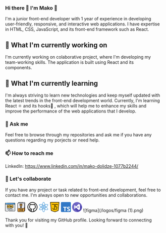 

### Hi there 👋  I'm Mako 👋

I'm a junior front-end developer with 1 year of experience in developing user-friendly, responsive, and interactive web applications. I have expertise in HTML, CSS, JavaScript,  and its front-end framework such as React.

## 🔭 What I'm currently working on

I'm currently working on colaborative project, where I'm developing my team-working skills. The application is built using React and its components.

## 🌱 What I'm currently learning

I'm always striving to learn new technologies and keep myself updated with the latest trends in the front-end development world. Currently, I'm learning React ⚛️ and its hooks🎣 , which will help me to enhance my skills and improve the performance of the web applications that I develop.

### 💬 Ask me

Feel free to browse through my repositories and ask me if you have any questions regarding my porjects or need help.


### 📫 How to reach me

LinkedIn: https://www.linkedin.com/in/mako-dolidze-1077b2244/


### 🤝 Let's collaborate
If you have any project or task related to front-end development, feel free to contact me. I'm always open to new opportunities and collaborations.



![html](/logos/html.png)   ![css](/logos/css-file.png)   ![github](/logos/github.png)   ![react](/logos/atom.png)  ![js](/logos/java-script.png)   ![ts](logos/typescript.png)   ![vs](logos/visual-studio.png)  ![figma](/logos/figma (1).png)

Thank you for visiting my GitHub profile. Looking forward to connecting with you! 🌟







